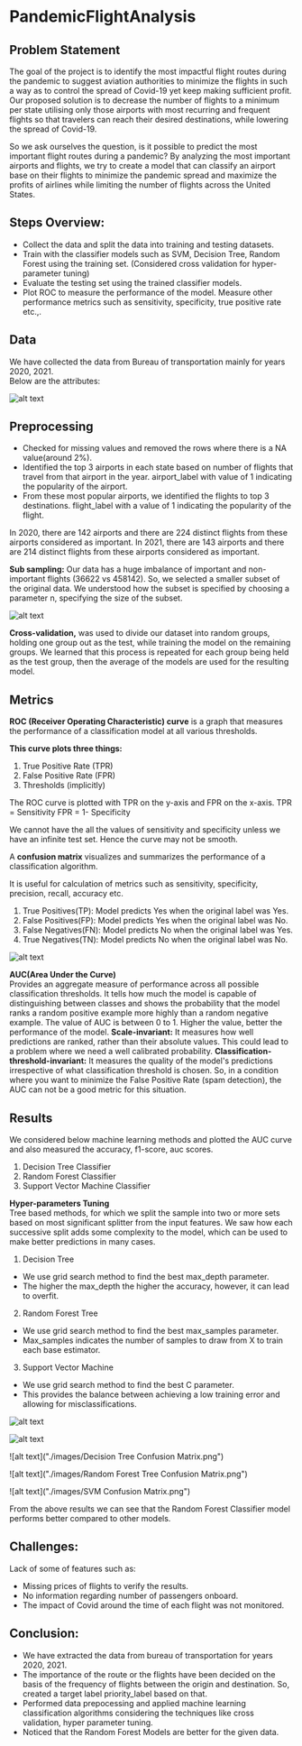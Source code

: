 # PandemicFlightAnalysis

## Problem Statement
The goal of the project is to identify the most impactful flight routes during the pandemic to suggest aviation authorities
to minimize the flights in such a way as to control the spread of Covid-19 yet keep making sufficient profit.
Our proposed solution is to decrease the number of flights to a minimum per state utilising only those airports 
with most recurring and frequent flights so that travelers can reach their desired destinations, while lowering the spread of Covid-19.  

So we ask ourselves the question, is it possible to predict the most important flight routes during a pandemic?
By analyzing the most important airports and flights, we try to create a model that can classify an airport base on their 
flights to minimize the pandemic spread and maximize the profits of airlines while limiting the number of flights across the United States.  


## Steps Overview:
- Collect the data and split the data into training and testing datasets.
- Train with the classifier models such as SVM, Decision Tree, Random Forest using the training set. (Considered cross validation for hyper-parameter tuning)
- Evaluate the testing set using the trained classifier models.
- Plot ROC to measure the performance of the model. Measure other performance metrics such as sensitivity, specificity, true positive rate etc.,.

## Data 

We have collected the data from Bureau of transportation mainly for years 2020, 2021.  
Below are the attributes:  

![alt text](./images/attributes.png)  


## Preprocessing
- Checked for missing values and removed the rows where there is a NA value(around 2%).
- Identified the top 3 airports in each state based on number of flights that travel from that airport in the year. 
airport_label with value of 1 indicating the popularity of the airport.
- From these most popular airports, we identified the flights to top 3 destinations.
flight_label with a value of 1 indicating the popularity of the flight.


In 2020, there are 142 airports and there are 224 distinct flights from these airports considered as important.
In 2021, there are 143 airports and there are 214 distinct flights from these airports considered as important.

**Sub sampling:** Our data has a huge imbalance of important and non-important flights (36622 vs 458142). So, we selected a smaller subset of the original data. We understood how the subset is specified by choosing a parameter n, specifying the size of the subset.  

![alt text](./images/train_test.png)  

**Cross-validation,** was used to divide our dataset into random groups, holding one group out as the test, while training the model on the remaining groups. We learned that this process is repeated for each group being held as the test group, then the average of the models are used for the resulting model.

## Metrics
**ROC (Receiver Operating Characteristic) curve** is a graph that measures the performance of a classification model at all various thresholds. 

**This curve plots three things:**
1. True Positive Rate (TPR)
2. False Positive Rate (FPR)
3. Thresholds (implicitly)

The ROC curve is plotted with TPR on the 
y-axis and FPR on the x-axis.
TPR = Sensitivity 
FPR = 1- Specificity

We cannot have the all the values of sensitivity and specificity unless we have an infinite test set. Hence the curve may not be smooth.


A **confusion matrix** visualizes and summarizes the performance of a classification algorithm.

It is useful for calculation of metrics such as sensitivity, specificity, precision, recall, accuracy etc.

1) True Positives(TP): Model predicts Yes when the original label was Yes.
2) False Positives(FP): Model predicts Yes when the original label was No.
3) False Negatives(FN): Model predicts No when the original label was Yes.
4) True Negatives(TN): Model predicts No when the original label was No.

![alt text](./images/cf_matrix.png)   

**AUC(Area Under the Curve)**  
Provides an aggregate measure of performance across all possible classification thresholds. 
It tells how much the model is capable of distinguishing between classes and shows the probability that the model ranks a random positive example more highly than a random negative example.
The value of AUC is between 0 to 1. Higher the value, better the performance of the model.
**Scale-invariant:** It measures how well predictions are ranked, rather than their absolute values. This could lead to a problem where we need a well calibrated probability.
**Classification-threshold-invariant:** It measures the quality of the model's predictions irrespective of what classification threshold is chosen. So, in a condition where you want to minimize the False Positive Rate (spam detection), the AUC can not be a good metric for this situation.




## Results  

We considered below machine learning methods and plotted the AUC curve and also measured the accuracy, f1-score, auc scores.  

1. Decision Tree Classifier
2. Random Forest Classifier
3. Support Vector Machine Classifier

**Hyper-parameters Tuning**  
Tree based methods, for which we split the sample into two or more sets based on most significant splitter from the input features. We saw how each successive split adds some complexity to the model, which can be used to make better predictions in many cases.  

1. Decision Tree
- We use grid search method to find the best max_depth parameter.
- The higher the max_depth the higher the accuracy, however, it can lead to overfit.

2. Random Forest Tree
- We use grid search method to find the best max_samples parameter.
- Max_samples indicates the number of samples to draw from X to train each base estimator.

3. Support Vector Machine
- We use grid search method to find the best C parameter.
- This provides the balance between achieving a low training error and allowing for misclassifications.

![alt text](./images/roc.png)  

  


![alt text](./images/acc.png)   

  
![alt text]("./images/Decision Tree Confusion Matrix.png")   


  
![alt text]("./images/Random Forest Tree Confusion Matrix.png")   


  
![alt text]("./images/SVM Confusion Matrix.png")   


From the above results we can see that the Random Forest Classifier model performs better compared to other models.  

## Challenges:
Lack of some of features such as:
- Missing prices of flights to verify the results.
- No information regarding number of passengers onboard.
- The impact of Covid around the time of each flight was not monitored.


## Conclusion:
- We have extracted the data from bureau of transportation for years 2020, 2021.
- The importance of the route or the flights have been decided on the basis of the frequency of flights between the origin and destination. So, created a target label priority_label based on that.
- Performed data prepocessing and applied machine learning classification algorithms considering the techniques like cross validation, hyper parameter tuning.
- Noticed that the Random Forest Models are better for the given data.






